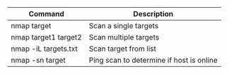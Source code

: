 | Command          | Description                              |
|------------------|------------------------------------------|
| nmap target     | Scan a single targets |
| nmap target1 target2      | Scan multiple targets |
| nmap -iL targets.txt | Scan target from list |
| nmap -sn target | Ping scan to determine if host is online |
